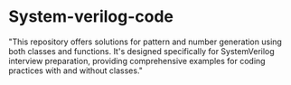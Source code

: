 # System-verilog-code

"This repository offers solutions for pattern and number generation using both classes and functions. It's designed specifically for SystemVerilog interview preparation, providing comprehensive examples for coding practices with and without classes."
